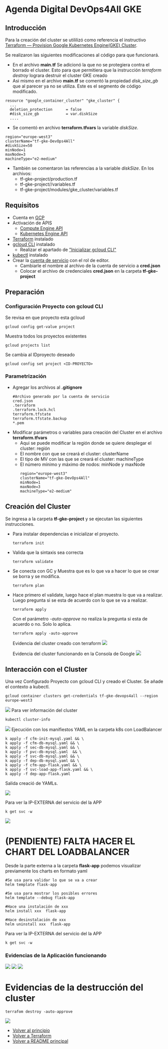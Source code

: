 # Agenda Digital DevOps4All GKE

<a name="top"></a>
## Introducción

Para la creación del cluster se utililizó como referencia el instructivo
[Terraform — Provision Google Kubernetes Engine(GKE) Cluster](https://prashant-48386.medium.com/terraform-provision-google-kubernetes-engine-gke-cluster-c3f5c1fdae14).

Se realizaron las siguientes modificaciones al código para que funcionará. 
- En el archivo  **main.tf** Se adicionó la que no se protegiera contra el borrado el cluster. Esto para que permitiera que la instrucción *terraform destroy* lograra destruir el cluster GKE creado
- Asi mismo en el archivo  **main.tf** se comentó la propiedad *disk_size_gb* que al parecer ya no se utiliza. 
Este es el segmento de código modificado. 
```properties
resource "google_container_cluster" "gke_cluster" {
  ...
  deletion_protection      = false
  #disk_size_gb            = var.diskSize
  ....
```
- Se comentó en archivo **terraform.tfvars** la variable *diskSize*.
```properties
region="europe-west3"
clusterName="tf-gke-DevOps4All"
#diskSize=50
minNode=1
maxNode=3
machineType="e2-medium"
```
- También se comentaron las referencias a la variable *diskSize*.
  En los archivos:
  - tf-gke-project/production.tf
  - tf-gke-project//variables.tf
  - tf-gke-project/modules/gke_cluster/variables.tf

  

## Requisitos

- Cuenta en [GCP](https://accounts.google.com)
- Activación de APIS
  - [Compute Engine API](https://console.developers.google.com/apis/api/compute.googleapis.com/overview)
  - [Kubernetes Engine API](https://console.cloud.google.com/apis/api/container.googleapis.com/overview)
- [Terraform](https://developer.hashicorp.com/terraform/install) instalado
- [gcloud CLI](https://cloud.google.com/sdk/docs/install?hl=es-419) instalado
  - Realizar el apartado de ["Inicializar gcloud CLI"](https://cloud.google.com/sdk/docs/install-sdk?hl=es-419#initializing_the)
- [kubectl](https://kubernetes.io/docs/tasks/tools/) instalado  
- Crear la [cuenta de servicio](https://cloud.google.com/iam/docs/service-accounts-create?hl=es-419) con el rol de editor.
  - Cambiarle el nombre al archivo de la cuenta de servicio a **cred.json**
  - Colocar el archivo de credenciales **cred.json** en la carpeta **tf-gke-project** 

## Preparación
### Configuración Proyecto con gcloud CLI    
Se revisa en que proyecto esta gcloud
```
gcloud config get-value project 
```
Muestra todos los proyectos existentes
```
gcloud projects list
```

Se cambia al IDproyecto deseado
```
gcloud config set project <ID-PROYECTO>
```
### Parametrización
- Agregar los archivos al **.gitignore**
  ```properties
  #Archivo generado por la cuenta de servicio
  cred.json
  .terraform
  .terraform.lock.hcl
  terraform.tfstate
  terraform.tfstate.backup
  *.pem
  ```
- Modificar parámetros o variables para creación del Cluster en el archivo **terraform.tfvars**
  - Aqui se puede modificar la región donde se quiere desplegar el cluster: región
  - El nombre con que se creará el cluster: clusterName
  - El tipo de MV con las que se creará el cluster: machineType
  - El número mínimo y máximo de nodos: minNode y maxNode 
    ```properties
    region="europe-west3"
    clusterName="tf-gke-DevOps4All"
    minNode=1
    maxNode=3
    machineType="e2-medium"
    ```

## Creación del Cluster
Se ingresa a la carpeta **tf-gke-project** y se ejecutan las siguientes instrucciones.
- Para instalar dependencias e inicializar el proyecto. 
  ```
  terraform init
  ```
- Valida que la sintaxis sea correcta
  ```
  terraform validate
  ```
- Se conecta con GC y Muestra que es lo que va a hacer lo que se crear se borra y se modifica.   
  ```
  terraform plan
  ```
- Hace primero el validate, luego hace el plan muestra lo que va a realizar. Luego pregunta si se esta de acuerdo con lo que se va a realizar.  
  ```
  terraform apply
  ```
  Con el parámetro *-auto-approve* no realiza la pregunta si esta de acuerdo o no. Solo lo aplica.
  ```
  terraform apply -auto-approve
  ```

  Evidencia del cluster creado con terraform
  ![](imagenes/1-crear_cluster_cli.png)

  Evidencia del cluster funcionando en la Consola de Google
  ![](imagenes/2-crear_cluster_gcp.png)  

## Interacción con el Cluster
Una vez Configurado Proyecto con gcloud CLI y creado el Cluster. 
Se añade el contexto a kubectl.
```
gcloud container clusters get-credentials tf-gke-devops4all --region europe-west3
```
![](imagenes/3-gcloud_kubectl.png)
Para ver información del cluster
```
kubectl cluster-info 
```
![](imagenes/4-cluster_info.png)
Ejecución con los manifiestos YAML en la carpeta k8s con LoadBalancer
```
k apply -f cfm-init-mysql.yaml && \
k apply -f cfm-db-mysql.yaml && \
k apply -f sec-db-mysql.yaml && \
k apply -f pvc-db-mysql.yaml  && \
k apply -f svc-db-mysql.yaml && \
k apply -f dep-db-mysql.yaml && \
k apply -f cfm-app-flask.yaml && \
k apply -f svc-load-app-flask.yaml && \
k apply -f dep-app-flask.yaml 
```

Salida creació de YAMLs.

![](imagenes/5-k8s_yaml.png)

Para ver la IP-EXTERNA del servicio del la APP
```
k get svc -w 
```
![](imagenes/6-ip_externa_loadbalancer.png)


# (PENDIENTE) FALTA HACER EL CHART DEL LOADBALANCER

Desde la parte externa a la carpeta **flask-app** podemos visualizar previamente los charts en formato yaml

```
#Se usa para validar lo que se va a crear
helm template flask-app

#Se usa para mostrar los posibles errores
helm template --debug flask-app

#Hace una instalación de xxx
helm install xxx  flask-app

#Hace desinstalación de xxx
helm uninstall xxx  flask-app 
```

Para ver la IP-EXTERNA del servicio del la APP
```
k get svc -w 
```
### Evidencias de la Aplicación funcionando
![](imagenes/7-app_init.png)
![](imagenes/8-app_add.png)
![](imagenes/9-app_record.png)


# Evidencias de la destrucción del cluster
```
terrafom destroy -auto-approve
```
![](imagenes/10-destruir_cluster.png)



- [Volver al principio](#top)
- [Volver a Terraform](../Terraform.md)
- [Volver a README principal](../../README.md#despliegue)
